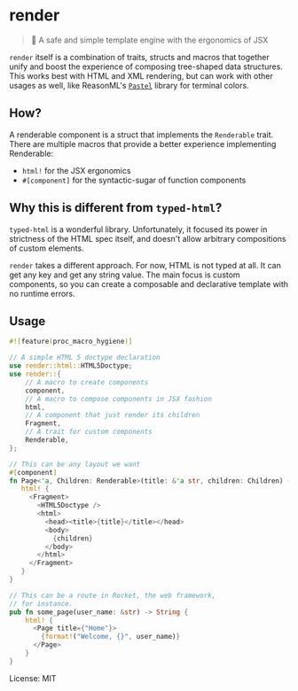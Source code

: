 # render

> 🔏 A safe and simple template engine with the ergonomics of JSX

`render` itself is a combination of traits, structs and macros that together unify and
boost the experience of composing tree-shaped data structures. This works best with HTML and
XML rendering, but can work with other usages as well, like ReasonML's [`Pastel`](https://reason-native.com/docs/pastel/) library for terminal colors.

## How?

A renderable component is a struct that implements the `Renderable` trait. There
are multiple macros that provide a better experience implementing Renderable:

* `html!` for the JSX ergonomics
* `#[component]` for the syntactic-sugar of function components

## Why this is different from `typed-html`?

`typed-html` is a wonderful library. Unfortunately, it focused its power in strictness of the HTML spec itself, and doesn't allow arbitrary compositions of custom elements.

`render` takes a different approach. For now, HTML is not typed at all. It can get any key and get any string value. The main focus is custom components, so you can create a composable and declarative template with no runtime errors.

## Usage

```rust
#![feature(proc_macro_hygiene)]

// A simple HTML 5 doctype declaration
use render::html::HTML5Doctype;
use render::{
    // A macro to create components
    component,
    // A macro to compose components in JSX fashion
    html,
    // A component that just render its children
    Fragment,
    // A trait for custom components
    Renderable,
};

// This can be any layout we want
#[component]
fn Page<'a, Children: Renderable>(title: &'a str, children: Children) -> String {
   html! {
     <Fragment>
       <HTML5Doctype />
       <html>
         <head><title>{title}</title></head>
         <body>
           {children}
         </body>
       </html>
     </Fragment>
   }
}

// This can be a route in Rocket, the web framework,
// for instance.
pub fn some_page(user_name: &str) -> String {
    html! {
      <Page title={"Home"}>
        {format!("Welcome, {}", user_name)}
      </Page>
    }
}

```

License: MIT
